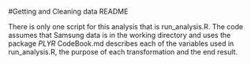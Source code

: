 #Getting and Cleaning data README

There is only one script for this analysis that is  run_analysis.R. 
The code assumes that Samsung data is in the working directory and uses the package *PLYR*
CodeBook.md describes each of the variables used in run_analysis.R, 
the purpose of each transformation and the end result.
